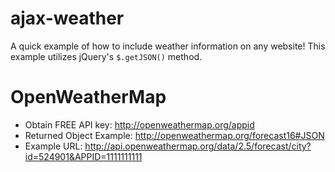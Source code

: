 # ajax-weather

A quick example of how to include weather information on any website! This example utilizes jQuery's `$.getJSON()` method.

# OpenWeatherMap

* Obtain FREE API key: http://openweathermap.org/appid
* Returned Object Example: http://openweathermap.org/forecast16#JSON
* Example URL: http://api.openweathermap.org/data/2.5/forecast/city?id=524901&APPID=1111111111
